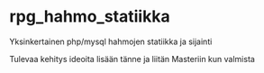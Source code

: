 # rpg_hahmo_statiikka
Yksinkertainen php/mysql hahmojen statiikka ja sijainti

Tulevaa kehitys ideoita lisään tänne ja liitän Masteriin kun valmista
